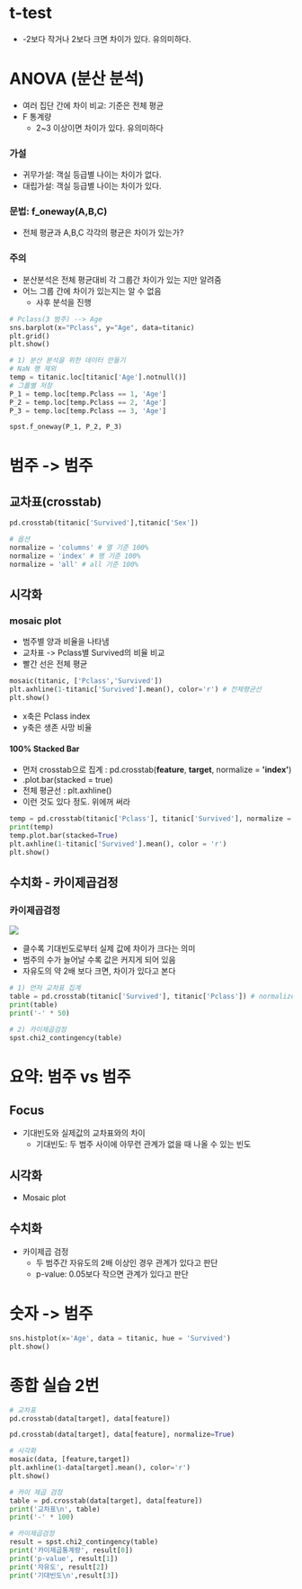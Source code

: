 
# t-test
- -2보다 작거나 2보다 크면 차이가 있다. 유의미하다.

# ANOVA (분산 분석)
- 여러 집단 간에 차이 비교: 기준은 전체 평균
- F 통계량
	- 2~3 이상이면 차이가 있다. 유의미하다

### 가설
- 귀무가설: 객실 등급별 나이는 차이가 없다.
- 대립가설: 객실 등급별 나이는 차이가 있다.
### 문법: f_oneway(A,B,C)
- 전체 평균과 A,B,C 각각의 평균은 차이가 있는가?

### 주의
- 분산분석은 전체 평균대비 각 그룹간 차이가 있는 지만 알려줌
- 어느 그룹 간에 차이가 있는지는 알 수 없음
	- 사후 분석을 진행

```python
# Pclass(3 범주) --> Age
sns.barplot(x="Pclass", y="Age", data=titanic)
plt.grid()
plt.show()
```

```python
# 1) 분산 분석을 위한 데이터 만들기
# NaN 행 제외
temp = titanic.loc[titanic['Age'].notnull()]
# 그룹별 저장
P_1 = temp.loc[temp.Pclass == 1, 'Age']
P_2 = temp.loc[temp.Pclass == 2, 'Age']
P_3 = temp.loc[temp.Pclass == 3, 'Age']

spst.f_oneway(P_1, P_2, P_3)
```




# 범주 -> 범주

## 교차표(crosstab)
```python
pd.crosstab(titanic['Survived'],titanic['Sex'])

# 옵션
normalize = 'columns' # 열 기준 100%
normalize = 'index' # 행 기준 100%
normalize = 'all' # all 기준 100%
```

## 시각화
### mosaic plot
- 범주별 양과 비율을 나타냄
- 교차표 -> Pclass별 Survived의 비율 비교
- 빨간 선은 전체 평균

```python
mosaic(titanic, ['Pclass','Survived'])
plt.axhline(1-titanic['Survived'].mean(), color='r') # 전체평균선
plt.show()
```
- x축은 Pclass index
- y축은 생존 사망 비율



#### 100% Stacked Bar
- 먼저 crosstab으로 집계 : pd.crosstab(**feature**, **target**, normalize = **'index'**)
- .plot.bar(stacked = true)
- 전체 평균선 : plt.axhline()
- 이런 것도 있다 정도. 위에꺼 써라
```python
temp = pd.crosstab(titanic['Pclass'], titanic['Survived'], normalize = 'index')
print(temp)
temp.plot.bar(stacked=True)
plt.axhline(1-titanic['Survived'].mean(), color = 'r')
plt.show()
```



## 수치화 - 카이제곱검정

### 카이제곱검정
![](https://i.imgur.com/c3ezVj2.png)

- 클수록 기대빈도로부터 실제 값에 차이가 크다는 의미
- 범주의 수가 늘어날 수록 값은 커지게 되어 있음
- 자유도의 약 2배 보다 크면, 차이가 있다고 본다
```python
# 1) 먼저 교차표 집계
table = pd.crosstab(titanic['Survived'], titanic['Pclass']) # normalize 쓰면 안됨
print(table)
print('-' * 50)

# 2) 카이제곱검정
spst.chi2_contingency(table)
```





# 요약: 범주 vs 범주
## Focus
- 기대빈도와 실제값의 교차표와의 차이
	- 기대빈도: 두 범주 사이에 아무런 관계가 없을 때 나올 수 있는 빈도

## 시각화
- Mosaic plot

## 수치화
- 카이제곱 검정
	- 두 범주간 자유도의 2배 이상인 경우 관계가 있다고 판단
	- p-value: 0.05보다 작으면 관계가 있다고 판단




# 숫자 -> 범주

```python
sns.histplot(x='Age', data = titanic, hue = 'Survived')
plt.show()
```

# 종합 실습 2번


```python
# 교차표
pd.crosstab(data[target], data[feature])

pd.crosstab(data[target], data[feature], normalize=True)

# 시각화
mosaic(data, [feature,target])
plt.axhline(1-data[target].mean(), color='r')
plt.show()

# 카이 제곱 검정
table = pd.crosstab(data[target], data[feature])
print('교차표\n', table)
print('-' * 100)

# 카이제곱검정
result = spst.chi2_contingency(table)
print('카이제곱통계량', result[0])
print('p-value', result[1])
print('자유도', result[2])
print('기대빈도\n',result[3])
```
